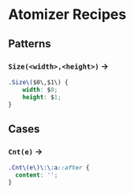 # Atomizer Recipes

## Patterns

### `Size(<width>,<height>)` →

```css
.Size\($0\,$1\) {
    width: $0;
    height: $1;
}
```

## Cases

### `Cnt(e)` →

```css
.Cnt\(e\)\:\:a::after {
  content: '';
}
```
